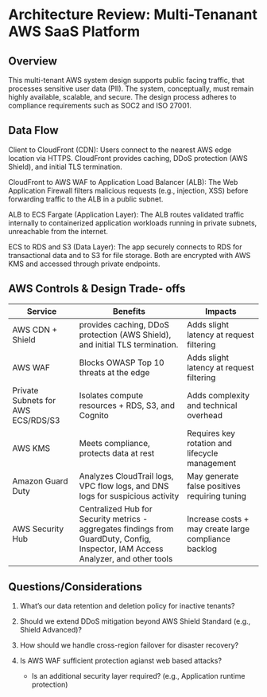 # Architecture Review: Multi-Tenanant AWS SaaS Platform

## Overview
This multi-tenant AWS system design supports public facing traffic, that processes sensitive user data (PII). The system, conceptually, must remain highly available, scalable, and secure. The design process adheres to compliance requirements such as SOC2 and ISO 27001.

## Data Flow
Client to CloudFront (CDN):
Users connect to the nearest AWS edge location via HTTPS. CloudFront provides caching, DDoS protection (AWS Shield), and initial TLS termination.

CloudFront to AWS WAF to Application Load Balancer (ALB):
The Web Application Firewall filters malicious requests (e.g., injection, XSS) before forwarding traffic to the ALB in a public subnet.

ALB to ECS Fargate (Application Layer):
The ALB routes validated traffic internally to containerized application workloads running in private subnets, unreachable from the internet.

ECS to RDS and S3 (Data Layer):
The app securely connects to RDS for transactional data and to S3 for file storage. Both are encrypted with AWS KMS and accessed through private endpoints.

## AWS Controls & Design Trade- offs

| Service  | Benefits| Impacts |
| -------- |-------- |-------- |
| AWS CDN + Shield    | provides caching, DDoS protection (AWS Shield), and initial TLS termination. | Adds slight latency at request filtering  |
| AWS WAF |Blocks OWASP Top 10 threats at the edge |Adds slight latency at request filtering |
| Private Subnets for AWS ECS/RDS/S3  |Isolates compute resources + RDS, S3, and Cognito |Adds complexity and technical overhead|
| AWS KMS |Meets compliance, protects data at rest | Requires key rotation and lifecycle management |
| Amazon Guard Duty | Analyzes CloudTrail logs, VPC flow logs, and DNS logs for suspicious activity | May generate false positives requiring tuning |
| AWS Security Hub  | Centralized Hub for Security metrics - aggregates findings from GuardDuty, Config, Inspector, IAM Access Analyzer, and other tools | Increase costs + may create large compliance backlog |

## Questions/Considerations

1. What’s our data retention and deletion policy for inactive tenants?

2. Should we extend DDoS mitigation beyond AWS Shield Standard (e.g., Shield Advanced)?

3. How should we handle cross-region failover for disaster recovery?

4. Is AWS WAF sufficient protection agianst web based attacks?
    - Is an additional security layer required? (e.g., Application runtime protection)